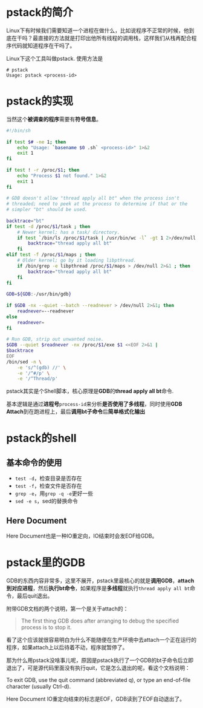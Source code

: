 
# pstack的简介

Linux下有时候我们需要知道一个进程在做什么，比如说程序不正常的时候，他到底在干吗？最直接的方法就是打印出他所有线程的调用栈，这样我们从栈再配合程序代码就知道程序在干吗了。

Linux下这个工具叫做pstack. 使用方法是

```
# pstack
Usage: pstack <process-id>
```

# pstack的实现

当然这个**被调查的程序**需要有**符号信息**。 

```bash
#!/bin/sh
 
if test $# -ne 1; then
    echo "Usage: `basename $0 .sh` <process-id>" 1>&2
    exit 1
fi
 
if test ! -r /proc/$1; then
    echo "Process $1 not found." 1>&2
    exit 1
fi
 
# GDB doesn't allow "thread apply all bt" when the process isn't
# threaded; need to peek at the process to determine if that or the
# simpler "bt" should be used.
 
backtrace="bt"
if test -d /proc/$1/task ; then
    # Newer kernel; has a task/ directory.
    if test `/bin/ls /proc/$1/task | /usr/bin/wc -l` -gt 1 2>/dev/null ; then
        backtrace="thread apply all bt"
    fi
elif test -f /proc/$1/maps ; then
    # Older kernel; go by it loading libpthread.
    if /bin/grep -e libpthread /proc/$1/maps > /dev/null 2>&1 ; then
        backtrace="thread apply all bt"
    fi
fi
 
GDB=${GDB:-/usr/bin/gdb}
 
if $GDB -nx --quiet --batch --readnever > /dev/null 2>&1; then
    readnever=--readnever
else
    readnever=
fi
 
# Run GDB, strip out unwanted noise.
$GDB --quiet $readnever -nx /proc/$1/exe $1 <<EOF 2>&1 |
$backtrace
EOF
/bin/sed -n \
    -e 's/^(gdb) //' \
    -e '/^#/p' \
    -e '/^Thread/p'
```

pstack其实是个Shell脚本，核心原理是**GDB**的**thread apply all bt**命令.

基本逻辑是通过**进程号**`process-id`来分析**是否使用了多线程**，同时使用**GDB Attach**到在跑进程上，最后**调用bt子命令**后**简单格式化输出**

# pstack的shell

## 基本命令的使用

* `test -d`，检查目录是否存在
* `test -f`，检查文件是否存在
* `grep -e`，用`grep -q -e`更好一些
* `sed -e s`，sed的替换命令

## Here Document

Here Document也是一种IO重定向，IO结束时会发EOF给GDB。

# pstack里的GDB

GDB的东西内容非常多，这里不展开，pstack里最核心的就是**调用GDB**，**attach到对应进程**，然后**执行bt命令**，如果程序是**多线程**就执行`thread apply all bt`命令，最后quit退出。

附带GDB文档的两个说明，第一个是关于attach的：

>The first thing GDB does after arranging to debug the specified process is to stop it.

看了这个应该就很容易明白为什么不能随便在生产环境中去attach一个正在运行的程序，如果attach上以后待着不动，程序就暂停了。

那为什么用pstack没啥事儿呢，原因是pstack执行了一个GDB的bt子命令后立即退出了，可是源代码里面没有执行quit，它是怎么退出的呢，看这个文档说明：

To exit GDB, use the quit command (abbreviated q), or type an end-of-file character (usually Ctrl-d).

Here Document IO重定向结束的标志是EOF，GDB读到了EOF自动退出了。